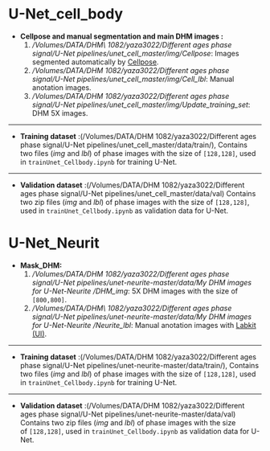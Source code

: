 # U-Net_cell_body

 * **Cellpose and manual segmentation and main DHM images :**
    1. _/Volumes/DATA/DHM\ 1082/yaza3022/Different ages phase signal/U-Net pipelines/unet_cell_master/img/Cellpose_: Images segmented automatically by [Cellpose](https://github.com/mouseland/cellpose).
    2.  _/Volumes/DATA/DHM 1082/yaza3022/Different ages phase signal/U-Net pipelines/unet_cell_master/img/Cell_lbl_: Manual anotation images.
    3. _/Volumes/DATA/DHM 1082/yaza3022/Different ages phase signal/U-Net pipelines/unet_cell_master/img/Update_training_set_:  DHM 5X images.

    
***

* **Training dataset** :(/Volumes/DATA/DHM 1082/yaza3022/Different ages phase signal/U-Net pipelines/unet_cell_master/data/train/), Contains two files (_img_ and _lbl_) of phase images  with the size of `[128,128]`, used in `trainUnet_Cellbody.ipynb` for training U-Net.
  
***


 * **Validation dataset** :(/Volumes/DATA/DHM 1082/yaza3022/Different ages phase signal/U-Net pipelines/unet_cell_master/data/val) Contains two zip files (_img_ and _lbl_) of phase images  with the size of `[128,128]`, used in `trainUnet_Cellbody.ipynb` as validation data for U-Net.



# U-Net_Neurit

 * **Mask_DHM:**
    1. _/Volumes/DATA/DHM 1082/yaza3022/Different ages phase signal/U-Net pipelines/unet-neurite-master/data/My DHM images for U-Net-Neurite /DHM_img_: 5X DHM images with the size of `[800,800]`.
    2.  _/Volumes/DATA/DHM\ 1082/yaza3022/Different ages phase signal/U-Net pipelines/unet-neurite-master/data/My DHM images for U-Net-Neurite /Neurite_lbl_: Manual anotation images with [Labkit (UI)](https://github.com/juglab/labkit-ui).
    
     
***




* **Training dataset** :(/Volumes/DATA/DHM 1082/yaza3022/Different ages phase signal/U-Net pipelines/unet-neurite-master/data/train/), Contains two files (_img_ and _lbl_) of phase images  with the size of `[128,128]`, used in `trainUnet_Cellbody.ipynb` for training U-Net.
  
***



 * **Validation dataset** :(/Volumes/DATA/DHM 1082/yaza3022/Different ages phase signal/U-Net pipelines/unet-neurite-master/data/val) Contains two zip files (_img_ and _lbl_) of phase images  with the size of `[128,128]`, used in `trainUnet_Cellbody.ipynb` as validation data for U-Net.
